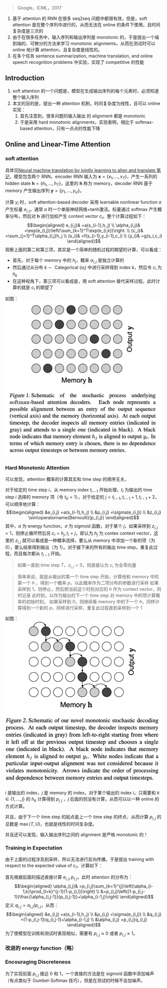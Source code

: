 > Google，ICML，2017

1. 基于 attention 的 RNN 在很多 seq2seq 问题中都很有效，但是，soft attention 是在整个序列中进行的，从而无法在 online 的条件下使用，且时间复杂度是三次的
2. 由于在很多任务中，输入序列和输出序列是 monotonic 的，于是提出一个端到端的、可微分的方法来学习 monotonic alignments，从而在测试时可以 online 地计算 attention，且复杂度是线性的。
3. 在多个任务 sentence summarization, machine translation, and online speech recognition problems 中实验，实现了 competitive 的性能

## Introduction

1. soft attention 的一个问题是，模型在生成输出序列的每个元素时，必须知道整个输入序列
2. 本文的目的是，提出一种 attention 机制，时间复杂度为线性，且可以 online 实现：
	1. 首先注意到，很多问题的输入输出 的 alignment 都是 monotonic 
	2. 于是采用 hard monotonic alignments，实验表明，相比于 softmax-based attention，只有一点点的性能下降

## Online and Linear-Time Attention

### soft attention

具体见[Neural machine translation by jointly learning to align and translate 笔记](Neural%20machine%20translation%20by%20jointly%20learning%20to%20align%20and%20translate%20笔记.md)，模型包含两个 RNN，encoder RNN 输入为 $\mathbf{x}=\left\{x_1, \ldots, x_T\right\}$，产生一系列的 hidden state $\mathbf{h}=\left\{h_1, \ldots, h_T\right\}$，这里的 $\mathbf{h}$ 称为 memory，decoder RNN 基于 memory 产生输出序列 $\mathbf{y}=\left\{y_1, \ldots, y_U\right\}$。

计算 $y_i$ 时，soft attention-based decoder 采用 learnable nonlinear function $a$ 产生标量 $e_{i,j}$，通常 $a$ 时一个单层神经网络+tanh激活。标量通过 softmax 产生概率分布，然后对 $\mathbf{h}$ 进行加权产生 context vector $c_i$，整个计算过程如下：
$$\begin{aligned}
e_{i,j}& =a(s_{i-1},h_j)  \\
\alpha_{i,j}& =\exp(e_{i,j})\left/\sum_{k=1}^T\exp(e_{i,k})\right.  \\
{c_i}& =\sum_{j=1}^T\alpha_{i,j}h_j  \\
{s_i}& =f(s_{i-1},y_{i-1},c_i)  \\
{y_i}& =g(s_i,c_i) 
\end{aligned}$$
观察上面的第二和第三项，其实是一个简单的随机过程的期望的计算，可以看成：
+ 首先，对于每个 memory 中的 $h_j$，概率 $\alpha_{i,j}$ 是独立计算的
+ 然后通过从分布 $k \sim \text { Categorical }\left(\alpha_i\right)$ 中进行采样得到 index $k$，然后令 $c_i$ 为 $h_k$
+ 在这种视角下，第三项可以看成是，用 soft attention 替代采样过程，此时计算的就是 $c_i$ 的期望了

如图：
![](image/Pasted%20image%2020230904165829.png)

### Hard Monotonic Attention 

可以发现，attention 概率的计算其实和 time step 的顺序无关。

对于给定的 time step $i$，从 memory index $t_{i-1}$ 开始处理，$t_{i}$ 为输出的 time step $i$ 选择的 memory 项（令 $t_0=1$），对于给定的 $j=t_{i-1}, t_{i-1}+1, t_{i-1}+2$，可以顺序地计算：
$$\begin{aligned}
&e_{i,j} =a(s_{i-1},h_j)  \\
&p_{i,j} =\sigma(e_{i,j})  \\
&z_{i,j} \sim\operatorname{Bernoulli}(p_{i,j}) 
\end{aligned}$$
其中，$a$ 为 energy function，$\sigma$ 为 sigmoid 函数，对于某个 $j$，如果采样到 $z_{i,j}=1$，则停止循环然后另 $c_i=h_j,t_i=j$，即认为 $h_j$ 为 contex context vector，这里的 $z_{i,j}$ 就可以看成是一种概率选择，要么从 memory 中添加一个新的项（为 0），要么结束得到输出（为 1）。对于接下来的所有的输出 time step，重复此过程，而且每次都从 $t_{i-1}$ 开始。
> 如果一直到 time step $T$，$z_{i,j}=0$，则直接认为 $c_i$ 为全零向量

> 简单来说，就是从输出的第一个 time step 开始，计算他和 memory 中的第一个 $h$ ，得到一个概率 $p$，以此概率作为二项分布的参数进行采样
> 如果采样到 1，则停止，然后把当前这个时刻对应的 $h$ 作为 context vector，同时记录 此时刻，以作为输出的下一个 time step 对 memory 中的项计算概率的初始时刻。
> 如果采样到 0，则继续看 memory 中的下一个 $h$，同样计算得到一个新的 $p$，同样进行采样，重复此过程直到采样到一个 1

如图：
![](image/Pasted%20image%2020230904171102.png)

$i$ 是输出的 index，$j$ 是 memory 的 index，对于某个输出的 index $i$，只需要和 $k\in\{1,\ldots,j\}$ 的 $h_k$ 计算得到 $p_{i,j}$ ，$j$ 后面的则没有计算，从而可以以一种 online 的方式计算。

并且，由于下一个 time step 的起点是上一个 time step 的终点，从而计算 $p_{i,j}$ 的总数是 $\max(T,U)$，也就是线性的时间复杂度。

并且还可以发现，输入输出序列之间的 alignment 是严格 monotonic 的！

###  Training in Expectation

由于上面的过程涉及到采样，所以无法进行反向传播。于是提出  training with respect to the expected value of $c_i$，计算如下：

首先根据前面的描述直接计算 $e_{i,j},p_{i,j}$，此时 attention 的分布为：$$\begin{aligned}
\alpha_{i,j}& =p_{i,j}\sum_{k=1}^{j}\left(\alpha_{i-1,k}\prod_{l=k}^{j-1}(1-p_{i,l})\right)  \\
&=p_{i,j}\left((1-p_{i,j-1})\frac{\alpha_{i,j-1}}{p_{i,j-1}}+\alpha_{i-1,j}\right)
\end{aligned}$$
定义 $q_{i,j}=\alpha_{i,j}/p_{i,j}$，从而：
$$\begin{aligned}
&e_{i,j} =a(s_{i-1},h_j)  \\
&p_{i,j} =\sigma(e_{i,j})  \\
&q_{i,j} =(1-p_{i,j-1})q_{i,j-1}+\alpha_{i-1,j}  \\
&\alpha_{i,j} =p_{i,j}q_{i,j} 
\end{aligned}$$
为了使模型在训练和测试时表现相似，需要有 $p_{i,j}\approx0$ 或者 $p_{i,j}\approx1$。 

### 改进的 energy function（略）

### Encouraging Discreteness

为了实现前面 $p_{i,j}$ 接近 0 和 1，一个直接的方法是在 sigmoid 函数中添加噪声（有点类似于 Gumbel-Softmax 技巧），但是在测试的时候不会加噪声。
